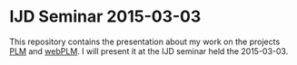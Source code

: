 IJD Seminar 2015-03-03
==============

This repository contains the presentation about my work on the projects [PLM](https://github.com/oster/PLM) and [webPLM](https://github.com/MatthieuNICOLAS/webPLM). I will present it at the IJD seminar held the 2015-03-03.